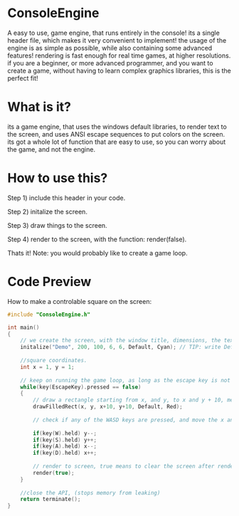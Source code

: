 # ConsoleEngine
A easy to use, game engine, that runs entirely in the console! its a single header file, which makes it very convenient to implement! the usage of the engine is as simple as possible, while also containing some advanced features! rendering is fast enough for real time games, at higher resolutions. if you are a beginner, or more advanced programmer, and you want to create a game, without having to learn complex graphics libraries, this is the perfect fit!

# What is it?
its a game engine, that uses the windows default libraries, to render text to the screen, and uses ANSI escape sequences to put colors on the screen. its got a whole lot of function that are easy to use, so you can worry about the game, and not the engine.

# How to use this?
Step 1) include this header in your code.

Step 2) initalize the screen.

Step 3) draw things to the screen.

Step 4) render to the screen, with the function: render(false).

Thats it!
Note: you would probably like to create a game loop.

# Code Preview
How to make a controlable square on the screen:
```C
#include "ConsoleEngine.h"

int main()
{
    // we create the screen, with the window title, dimensions, the text foreground, and background color. over here, its white text on a cyan background.
    initalize("Demo", 200, 100, 6, 6, Default, Cyan); // TIP: write Default, for default foreground and background.
    
    //square coordinates.
    int x = 1, y = 1;
    
    // keep on running the game loop, as long as the escape key is not pressed.
    while(key(EscapeKey).pressed == false)
    {
        // draw a rectangle starting from x, and y, to x and y + 10, meaking the square 10 units wide.
        drawFilledRect(x, y, x+10, y+10, Default, Red);
        
        // check if any of the WASD keys are pressed, and move the x and y of the square accordingly.
        
        if(key(W).held) y--;
        if(key(S).held) y++;
        if(key(A).held) x--;
        if(key(D).held) x++;
        
        // render to screen, true means to clear the screen after rendering.
        render(true); 
    }
    
    //close the API, (stops memory from leaking)
    return terminate();
}
```

